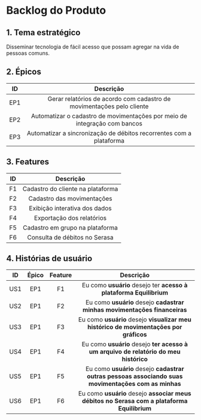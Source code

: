 # Backlog do Produto

## 1. Tema estratégico
Disseminar tecnologia de fácil acesso que possam agregar na vida de pessoas comuns.

## 2. Épicos
|ID|Descrição|
|:--:|:--:|
|EP1| Gerar relatórios de acordo com cadastro de movimentações pelo cliente|
|EP2| Automatizar o cadastro de movimentações por meio de integração com bancos |
|EP3| Automatizar a sincronização de débitos recorrentes com a plataforma| 

## 3. Features
|ID|Descrição|
|:--:|:--:|
|F1| Cadastro do cliente na plataforma|
|F2| Cadastro das movimentações|
|F3| Exibição interativa dos dados|
|F4| Exportação dos relatórios|
|F5| Cadastro em grupo na plataforma|
|F6| Consulta de débitos no Serasa|

## 4. Histórias de usuário
|ID|Épico|Feature|Descrição|
|:--:|:--:|:--:|:--:|
|US1| EP1| F1| Eu como **usuário** desejo ter **acesso à plataforma Equilibrium**|
|US2| EP1| F2| Eu como **usuário** desejo **cadastrar minhas movimentações financeiras**|
|US3| EP1| F3| Eu como **usuário** desejo **visualizar meu histórico de movimentações por gráficos**|
|US4| EP1| F4| Eu como **usuário** desejo **ter acesso à um arquivo de relatório do meu histórico** 
|US5| EP1| F5| Eu como **usuário** desejo **cadastrar outras pessoas associando suas movimentações com as minhas**|
|US6| EP1| F6| Eu como **usuário** desejo **associar meus débitos no Serasa com a plataforma Equilibrium**|
